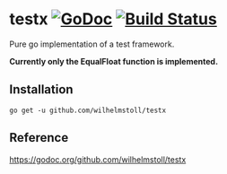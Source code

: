 # testx [![GoDoc](https://godoc.org/github.com/wilhelmstoll/testx?status.svg)](https://godoc.org/github.com/wilhelmstoll/testx) [![Build Status](https://travis-ci.org/wilhelmstoll/testx.svg?branch=master)](https://travis-ci.org/wilhelmstoll/testx)

Pure go implementation of a test framework.

**Currently only the EqualFloat function is implemented.**

## Installation

```
go get -u github.com/wilhelmstoll/testx
```

## Reference

https://godoc.org/github.com/wilhelmstoll/testx
